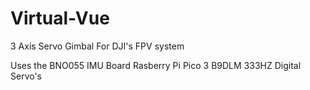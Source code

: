 # Virtual-Vue
3 Axis Servo Gimbal For DJI's FPV system

Uses the BNO055 IMU Board 
Rasberry Pi Pico
3 B9DLM 333HZ Digital Servo's

